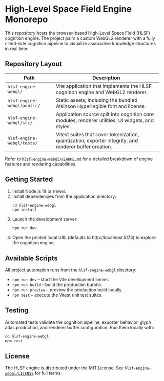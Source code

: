 # High-Level Space Field Engine Monorepo

This repository hosts the browser-based High-Level Space Field (HLSF) cognition engine. The
project pairs a custom WebGL2 renderer with a fully client-side cognition pipeline to visualize
associative knowledge structures in real time.

## Repository Layout

| Path | Description |
| ---- | ----------- |
| `hlsf-engine-webgl/` | Vite application that implements the HLSF cognition engine and WebGL2 renderer. |
| `hlsf-engine-webgl/public/` | Static assets, including the bundled Atkinson Hyperlegible font and license. |
| `hlsf-engine-webgl/src/` | Application source split into cognition core modules, renderer utilities, UI widgets, and styles. |
| `hlsf-engine-webgl/tests/` | Vitest suites that cover tokenization, quantization, exporter integrity, and renderer buffer creation. |

Refer to [`hlsf-engine-webgl/README.md`](hlsf-engine-webgl/README.md) for a detailed breakdown of
engine features and rendering capabilities.

## Getting Started

1. Install Node.js 18 or newer.
2. Install dependencies from the application directory:
   ```bash
   cd hlsf-engine-webgl
   npm install
   ```
3. Launch the development server:
   ```bash
   npm run dev
   ```
4. Open the printed local URL (defaults to http://localhost:5173) to explore the cognition engine.

## Available Scripts

All project automation runs from the `hlsf-engine-webgl` directory:

- `npm run dev` – start the Vite development server.
- `npm run build` – build the production bundle.
- `npm run preview` – preview the production build locally.
- `npm test` – execute the Vitest unit test suites.

## Testing

Automated tests validate the cognition pipeline, exporter behavior, glyph atlas production, and
renderer buffer configuration. Run them locally with:

```bash
cd hlsf-engine-webgl
npm test
```

## License

The HLSF engine is distributed under the MIT License. See [`hlsf-engine-webgl/LICENSE`](hlsf-engine-webgl/LICENSE)
for full terms.
